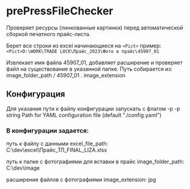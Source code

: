 # prePressFileChecker
Проверяет ресурсы (линкованные картинки) перед автоматической сборкой печатного прайс-листа.

Берет все строки из excel начинающиеся на `<Pict>`
пример: `<Pict>D:\WORK\TRADE LOCK\Прайс_2023\Фото в прайс\45907_01`

Извлекает имя файла 45907_01, добавляет расширение и проверяет файл на существование в указанной папке.
Путь собирается из: image_folder_path / 45907_01 . image_extension

## Конфигурация
Для указания пути к файлу конфигурации запускать с флагом -p
-p string
        Path for YAML configuration file (default "./config.yaml")
        
### В конфигурации задается:

путь к файлу с данными
excel_file_path: C:\dev\excel\Прайс_ТЛ_FINAL_LIZA.xlsx

путь к папке с фотографиями для вставки в прайс
image_folder_path: C:\dev\image

расширение файлов с фотографиями
image_extension: jpg
